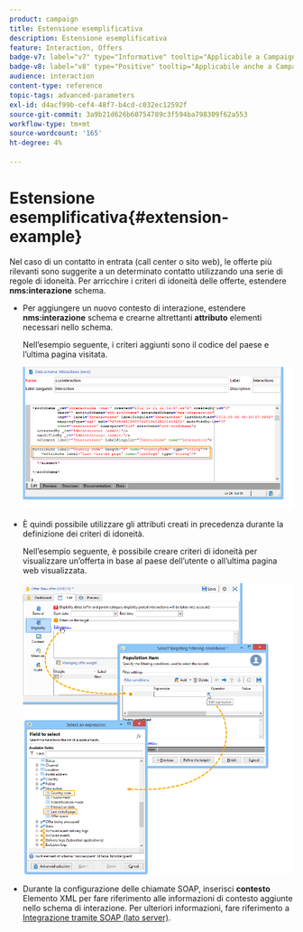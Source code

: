 ```yaml
---
product: campaign
title: Estensione esemplificativa
description: Estensione esemplificativa
feature: Interaction, Offers
badge-v7: label="v7" type="Informative" tooltip="Applicabile a Campaign Classic v7"
badge-v8: label="v8" type="Positive" tooltip="Applicabile anche a Campaign v8"
audience: interaction
content-type: reference
topic-tags: advanced-parameters
exl-id: d4acf99b-cef4-48f7-b4cd-c032ec12592f
source-git-commit: 3a9b21d626b60754789c3f594ba798309f62a553
workflow-type: tm+mt
source-wordcount: '165'
ht-degree: 4%

---
```


# Estensione esemplificativa{#extension-example}



Nel caso di un contatto in entrata (call center o sito web), le offerte più rilevanti sono suggerite a un determinato contatto utilizzando una serie di regole di idoneità. Per arricchire i criteri di idoneità delle offerte, estendere **nms:interazione** schema.

* Per aggiungere un nuovo contesto di interazione, estendere **nms:interazione** schema e crearne altrettanti **attributo** elementi necessari nello schema.

  Nell’esempio seguente, i criteri aggiunti sono il codice del paese e l’ultima pagina visitata.

  ![](assets/s_ncs_configuration_offer_schemas.png)

* È quindi possibile utilizzare gli attributi creati in precedenza durante la definizione dei criteri di idoneità.

  Nell’esempio seguente, è possibile creare criteri di idoneità per visualizzare un’offerta in base al paese dell’utente o all’ultima pagina web visualizzata.

  ![](assets/s_ncs_configuration_offer_context.png)

* Durante la configurazione delle chiamate SOAP, inserisci **contesto** Elemento XML per fare riferimento alle informazioni di contesto aggiunte nello schema di interazione. Per ulteriori informazioni, fare riferimento a [Integrazione tramite SOAP (lato server)](../../interaction/using/integration-via-soap--server-side-.md).
